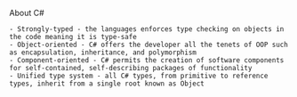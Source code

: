 About C#


    - Strongly-typed - the languages enforces type checking on objects in the code meaning it is type-safe
    - Object-oriented - C# offers the developer all the tenets of OOP such as encapsulation, inheritance, and polymorphism
    - Component-oriented - C# permits the creation of software components for self-contained, self-describing packages of functionality
    - Unified type system - all C# types, from primitive to reference types, inherit from a single root known as Object
